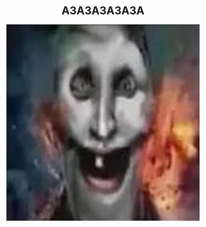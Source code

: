 <h1 align="center">АЗАЗАЗАЗАЗА</h1>
<img src="img.jpeg" width="512px", height="512px, align="center"/>
